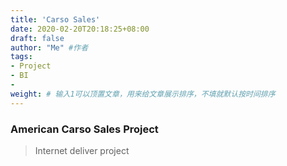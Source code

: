 ```yaml
---
title: 'Carso Sales'
date: 2020-02-20T20:18:25+08:00
draft: false
author: "Me" #作者
tags: 
- Project
- BI
- 
weight: # 输入1可以顶置文章，用来给文章展示排序，不填就默认按时间排序
---
```


### American Carso Sales Project 
> Internet deliver project

